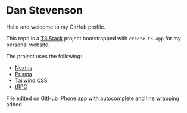# Dan Stevenson

Hello and welcome to my GitHub profile.

This repo is a [T3 Stack](https://create.t3.gg/) project bootstrapped with `create-t3-app` for my personal website.

The project uses the following:

- [Next.js](https://nextjs.org)
- [Prisma](https://prisma.io)
- [Tailwind CSS](https://tailwindcss.com)
- [tRPC](https://trpc.io)

File edited on GitHub iPhone app with autocomplete and line wrapping added
